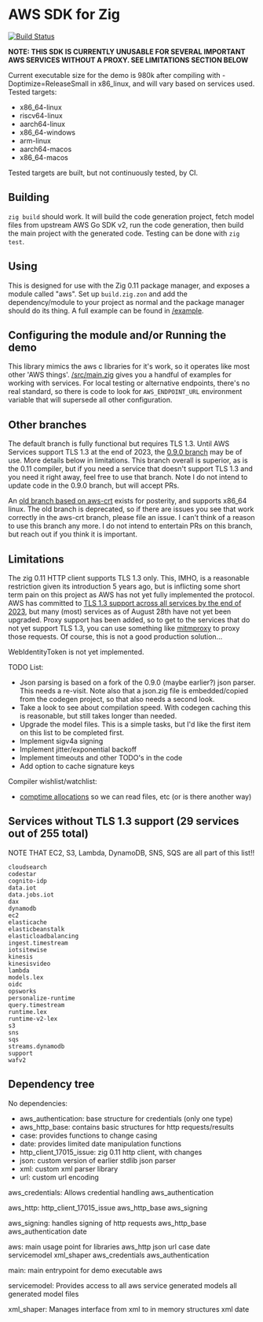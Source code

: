 AWS SDK for Zig
===============

[![Build Status](https://actions-status.lerch.org/lobo/aws-sdk-for-zig/build)](https://git.lerch.org/lobo/aws-sdk-for-zig/actions?workflow=build.yaml&state=closed)

**NOTE: THIS SDK IS CURRENTLY UNUSABLE FOR SEVERAL IMPORTANT AWS SERVICES
            WITHOUT A PROXY. SEE LIMITATIONS SECTION BELOW**

Current executable size for the demo is 980k after compiling with -Doptimize=ReleaseSmall
in x86_linux, and will vary based on services used. Tested targets:

* x86_64-linux
* riscv64-linux
* aarch64-linux
* x86_64-windows
* arm-linux
* aarch64-macos
* x86_64-macos

Tested targets are built, but not continuously tested, by CI.

Building
--------

`zig build` should work. It will build the code generation project, fetch model
files from upstream AWS Go SDK v2, run the code generation, then build the main
project with the generated code. Testing can be done with `zig test`.


Using
-----

This is designed for use with the Zig 0.11 package manager, and exposes a module
called "aws". Set up `build.zig.zon` and add the dependency/module to your project
as normal and the package manager should do its thing. A full example can be found
in [/example](example/README.md).

Configuring the module and/or Running the demo
----------------------------------------------

This library mimics the aws c libraries for it's work, so it operates like most
other 'AWS things'. [/src/main.zig](src/main.zig) gives you a handful of examples
for working with services. For local testing or alternative endpoints, there's
no real standard, so there is code to look for `AWS_ENDPOINT_URL` environment
variable that will supersede all other configuration.

Other branches
--------------

The default branch is fully functional but requires TLS 1.3. Until AWS Services
support TLS 1.3 at the end of 2023, the [0.9.0 branch](https://git.lerch.org/lobo/aws-sdk-for-zig/src/branch/0.9.0)
may be of use. More details below in limitations. This branch overall is
superior, as is the 0.11 compiler, but if you need a service that doesn't support
TLS 1.3 and you need it right away, feel free to use that branch. Note I do not
intend to update code in the 0.9.0 branch, but will accept PRs.

An [old branch based on aws-crt](https://github.com/elerch/aws-sdk-for-zig/tree/aws-crt) exists
for posterity, and supports x86_64 linux. The old branch is deprecated, so if
there are issues you see that work correctly in the aws-crt branch, please
file an issue. I can't think of a reason to use this branch any more. I do not
intend to entertain PRs on this branch, but reach out if you think it is important.

Limitations
-----------

The zig 0.11 HTTP client supports TLS 1.3 only. This, IMHO, is a reasonable
restriction given its introduction 5 years ago, but is inflicting some short
term pain on this project as AWS has not yet fully implemented the protocol. AWS has
committed to [TLS 1.3 support across all services by the end of 2023](https://aws.amazon.com/blogs/security/faster-aws-cloud-connections-with-tls-1-3/), but many (most) services as of August 28th have not yet
been upgraded. Proxy support has been added, so to get to the services that
do not yet support TLS 1.3, you can use something like [mitmproxy](https://mitmproxy.org/)
to proxy those requests. Of course, this is not a good production solution...

WebIdentityToken is not yet implemented.

TODO List:

* Json parsing is based on a fork of the 0.9.0 (maybe earlier?) json parser.
  This needs a re-visit. Note also that a json.zig file is embedded/copied
  from the codegen project, so that also needs a second look.
* Take a look to see about compilation speed. With codegen caching this is
  reasonable, but still takes longer than needed.
* Upgrade the model files. This is a simple tasks, but I'd like the first
  item on this list to be completed first.
* Implement sigv4a signing
* Implement jitter/exponential backoff
* Implement timeouts and other TODO's in the code
* Add option to cache signature keys

Compiler wishlist/watchlist:

* [comptime allocations](https://github.com/ziglang/zig/issues/1291) so we can read files, etc (or is there another way)

Services without TLS 1.3 support (29 services out of 255 total)
---------------------------------------------------------------

NOTE THAT EC2, S3, Lambda, DynamoDB, SNS, SQS are all part of this list!!

```
cloudsearch
codestar
cognito-idp
data.iot
data.jobs.iot
dax
dynamodb
ec2
elasticache
elasticbeanstalk
elasticloadbalancing
ingest.timestream
iotsitewise
kinesis
kinesisvideo
lambda
models.lex
oidc
opsworks
personalize-runtime
query.timestream
runtime.lex
runtime-v2-lex
s3
sns
sqs
streams.dynamodb
support
wafv2
```

Dependency tree
---------------

No dependencies:
  * aws_authentication: base structure for credentials (only one type)
  * aws_http_base: contains basic structures for http requests/results
  * case: provides functions to change casing
  * date: provides limited date manipulation functions
  * http_client_17015_issue: zig 0.11 http client, with changes
  * json: custom version of earlier stdlib json parser
  * xml: custom xml parser library
  * url: custom url encoding

aws_credentials: Allows credential handling
  aws_authentication

aws_http:
  http_client_17015_issue
  aws_http_base
  aws_signing

aws_signing: handles signing of http requests
  aws_http_base
  aws_authentication
  date

aws: main usage point for libraries
  aws_http
  json
  url
  case
  date
  servicemodel
  xml_shaper
  aws_credentials
  aws_authentication

main: main entrypoint for demo executable
  aws

servicemodel: Provides access to all aws service generated models
  all generated model files

xml_shaper: Manages interface from xml to in memory structures
  xml
  date
